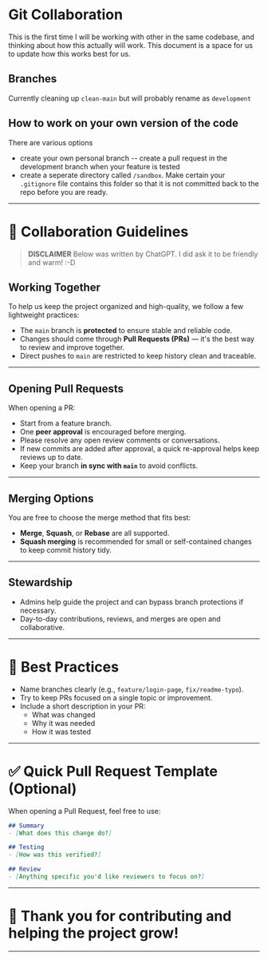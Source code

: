 # Git Collaboration

This is the first time I will be working with other in the same codebase, and thinking about how this actually will work.  This document is a space for us to update how this works best for us.  

## Branches

Currently cleaning up `clean-main` but will probably rename as `development`

## How to work on your own version of the code

There are various options 
* create your own personal branch -- create a pull request in the development branch when your feature is tested
* create a seperate directory called `/sandbox`.  Make certain your `.gitignore` file contains this folder so that it is not committed back to the repo before you are ready.  

---


# 🤝 Collaboration Guidelines

> **DISCLAIMER** Below was written by ChatGPT.  I did ask it to be friendly and warm! :-D  

## Working Together

To help us keep the project organized and high-quality, we follow a few lightweight practices:

- The `main` branch is **protected** to ensure stable and reliable code.
- Changes should come through **Pull Requests (PRs)** — it's the best way to review and improve together.
- Direct pushes to `main` are restricted to keep history clean and traceable.

---

## Opening Pull Requests

When opening a PR:

- Start from a feature branch.
- One **peer approval** is encouraged before merging.
- Please resolve any open review comments or conversations.
- If new commits are added after approval, a quick re-approval helps keep reviews up to date.
- Keep your branch **in sync with `main`** to avoid conflicts.

---

## Merging Options

You are free to choose the merge method that fits best:

- **Merge**, **Squash**, or **Rebase** are all supported.
- **Squash merging** is recommended for small or self-contained changes to keep commit history tidy.

---

## Stewardship

- Admins help guide the project and can bypass branch protections if necessary.
- Day-to-day contributions, reviews, and merges are open and collaborative.

---

# 🧹 Best Practices

- Name branches clearly (e.g., `feature/login-page`, `fix/readme-typo`).
- Try to keep PRs focused on a single topic or improvement.
- Include a short description in your PR:
  - What was changed
  - Why it was needed
  - How it was tested

---

# ✅ Quick Pull Request Template (Optional)

When opening a Pull Request, feel free to use:

```markdown
## Summary
- [What does this change do?]

## Testing
- [How was this verified?]

## Review
- [Anything specific you'd like reviewers to focus on?]
```

---

# 🚀 Thank you for contributing and helping the project grow!

---


